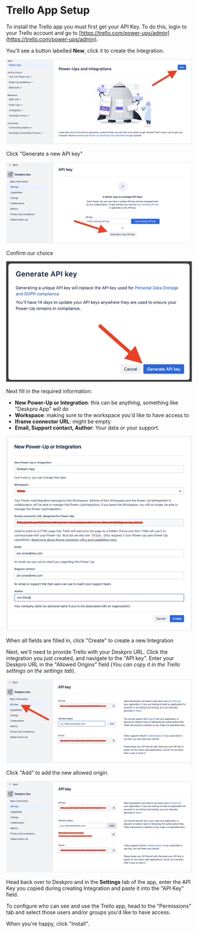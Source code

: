 # Trello App Setup

To install the Trello app you must first get your API Key. To do this, login to your Trello account and go to [https://trello.com/power-ups/admin](https://trello.com/power-ups/admin).

You'll see a button labelled __New__, click it to create the Integration.

[![](./docs/assets/setup/trello-setup-01.png)](/docs/assets/setup/trello-setup-01.png)

Click "Generate a new API key"

[![](./docs/assets/setup/trello-setup-02.png)](/docs/assets/setup/trello-setup-02.png)

Confirm our choice

[![](./docs/assets/setup/trello-setup-03.png)](/docs/assets/setup/trello-setup-03.png)

Next fill in the required information:

* __New Power-Up or Integration__: this can be anything, something like "Deskpro App" will do
* __Workspace__: making sure to the workspace you'd like to have access to
* __Iframe connector URL__: might be empty
* __Email, Support contact, Author__: Your data or your support.

[![](./docs/assets/setup/trello-setup-04.png)](/docs/assets/setup/trello-setup-04.png)

When all fields are filled in, click "Create" to create a new Integration

Next, we'll need to provide Trello with your Deskpro URL. Click the integration you just created, and navigate to the "API key". Enter your Deskpro URL in the "Allowed Origins" field (_You can copy it in the Trello settings on the settings tab_).

[![](./docs/assets/setup/trello-setup-05.png)](/docs/assets/setup/trello-setup-05.png)

Click "Add" to add the new allowed origin.

[![](./docs/assets/setup/trello-setup-06.png)](/docs/assets/setup/trello-setup-06.png)

Head back over to Deskpro and in the **Settings** tab of the app, enter the API Key you copied during creating Integration and paste it into the "API Key" field.

To configure who can see and use the Trello app, head to the "Permissions" tab and select those users and/or groups you'd like to have access.

When you're happy, click "Install".
